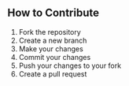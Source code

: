 ## How to Contribute

1. Fork the repository
2. Create a new branch
3. Make your changes
4. Commit your changes
5. Push your changes to your fork
6. Create a pull request
